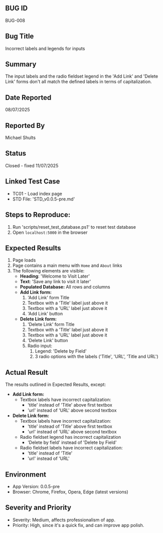 ## BUG ID
BUG-008

## Bug Title
Incorrect labels and legends for inputs

## Summary
The input labels and the radio fieldset legend in the 'Add Link' and 'Delete Link' forms don't all match the defined labels in terms of capitalization.

## Date Reported
08/07/2025

## Reported By
Michael Shults

## Status
Closed - fixed 11/07/2025

## Linked Test Case
- TC01 - Load index page
- STD File: 'STD_v0.0.5-pre.md'

## Steps to Reproduce:
1. Run 'scripts/reset_test_database.ps1' to reset test database
2. Open `localhost:5000` in the browser

## Expected Results
1. Page loads
2. Page contains a main menu with `Home` and `About` links
3. The following elements are visible:
    - **Heading**: 'Welcome to Visit Later'
    - **Text**: 'Save any link to visit it later'
    - **Populated Database:** All rows and columns
    - **Add Link form:** 
        1. 'Add Link' form Title
        2. Textbox with a 'Title' label just above it
        3. Textbox with a 'URL' label just above it
        4. 'Add Link' button
    - **Delete Link form:** 
        1. 'Delete Link' form Title
        2. Textbox with a 'Title' label just above it
        3. Textbox with a 'URL' label just above it
        4. 'Delete Link' button
        5. Radio input: 
            1. Legend: 'Delete by Field'
            2. 3 radio options with the labels ('Title', 'URL', 'Title and URL')

## Actual Result
The results outlined in Expected Results, except:
- **Add Link form:**
    - Textbox labels have incorrect capitalization:
        - 'title' instead of 'Title' above first textbox
        - 'url' instead of 'URL' above second textbox
- **Delete Link form:**
    - Textbox labels have incorrect capitalization:
        - 'title' instead of 'Title' above first textbox
        - 'url' instead of 'URL' above second textbox
    - Radio fieldset legend has incorrect capitalization
        - 'Delete by field' instead of 'Delete by Field'
    - Radio fieldset labels have incorrect capitalization:
        - 'title' instead of 'Title'
        - 'url' instead of 'URL'


## Environment
- App Version: 0.0.5-pre
- Browser: Chrome, Firefox, Opera, Edge (latest versions)

## Severity and Priority
- Severity: Medium, affects professionalism of app.
- Priority: High, since it's a quick fix, and can improve app polish.


